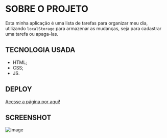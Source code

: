 # SOBRE O PROJETO

Esta minha aplicação é uma lista de tarefas para organizar meu dia, utilizando `localStorage` para armazenar as mudanças, seja para cadastrar uma tarefa ou apaga-las.

## TECNOLOGIA USADA

- HTML;
- CSS;
- JS.

## DEPLOY
[Acesse a página por aqui!](https://joaopedroac.github.io/TODO-LIST/)

## SCREENSHOT
![image](https://user-images.githubusercontent.com/78094903/151075838-c81f0a4a-0c22-4528-b7f4-45e9bb9bc330.png)
